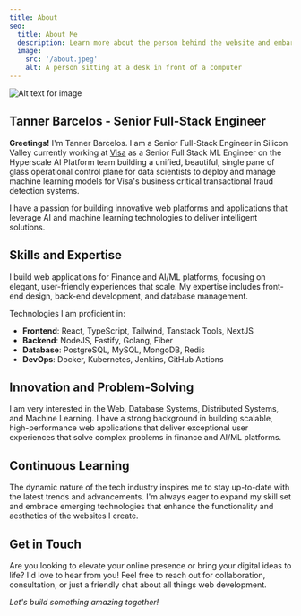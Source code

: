 ```yaml
---
title: About
seo:
  title: About Me
  description: Learn more about the person behind the website and embark on a journey of inspiration and shared experiences.
  image:
    src: '/about.jpeg'
    alt: A person sitting at a desk in front of a computer
---
```


![Alt text for image](/about.jpeg)

## Tanner Barcelos - Senior Full-Stack Engineer

**Greetings!** I'm Tanner Barcelos. I am a Senior Full-Stack Engineer in Silicon Valley currently working at [Visa](https://usa.visa.com/) as a Senior Full Stack ML Engineer on the Hyperscale AI Platform team building a unified, beautiful, single pane of glass operational control plane for data scientists to deploy and manage machine learning models for Visa's business critical transactional fraud detection systems.

I have a passion for building innovative web platforms and applications that leverage AI and machine learning technologies to deliver intelligent solutions.

## Skills and Expertise

I build web applications for Finance and AI/ML platforms, focusing on elegant, user-friendly experiences that scale. My expertise includes front-end design, back-end development, and database management.

Technologies I am proficient in:

- **Frontend**: React, TypeScript, Tailwind, Tanstack Tools, NextJS
- **Backend**: NodeJS, Fastify, Golang, Fiber
- **Database**: PostgreSQL, MySQL, MongoDB, Redis
- **DevOps**: Docker, Kubernetes, Jenkins, GitHub Actions

## Innovation and Problem-Solving

I am very interested in the Web, Database Systems, Distributed Systems, and Machine Learning. I have a strong background in building scalable, high-performance web applications that deliver exceptional user experiences that solve complex problems in finance and AI/ML platforms.

## Continuous Learning

The dynamic nature of the tech industry inspires me to stay up-to-date with the latest trends and advancements. I'm always eager to expand my skill set and embrace emerging technologies that enhance the functionality and aesthetics of the websites I create.

## Get in Touch

Are you looking to elevate your online presence or bring your digital ideas to life? I'd love to hear from you! Feel free to reach out for collaboration, consultation, or just a friendly chat about all things web development.

_Let's build something amazing together!_
